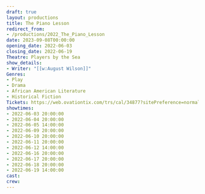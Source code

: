 ```yaml
---
draft: true
layout: productions
title: The Piano Lesson
redirect_from:
- /productions/2022_The_Piano_Lesson
date: 2023-09-08T00:00:00
opening_date: 2022-06-03
closing_date: 2022-06-19
Theatre: Players by the Sea
show_details:
- Writer: "[[w:August Wilson]]"
Genres: 
- Play
- Drama
- African American Literature
- Historical Fiction
Tickets: https://web.ovationtix.com/trs/cal/34877?sitePreference=normal
showtimes:
- 2022-06-03 20:00:00
- 2022-06-04 20:00:00
- 2022-06-05 14:00:00
- 2022-06-09 20:00:00
- 2022-06-10 20:00:00
- 2022-06-11 20:00:00
- 2022-06-12 14:00:00
- 2022-06-16 20:00:00
- 2022-06-17 20:00:00
- 2022-06-18 20:00:00
- 2022-06-19 14:00:00
cast:
crew:
---
```

